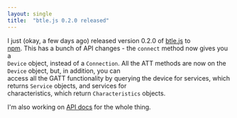 ```yaml
---
layout: single
title:  "btle.js 0.2.0 released"
---
```


I just (okay, a few days ago) released version 0.2.0 of
[btle.js](https://github.com/jacklund/btle.js) to\
[npm](https://npmjs.org/package/btle.js). This has a bunch of API
changes - the `connect` method now gives you a\
`Device` object, instead of a `Connection`. All the ATT methods are now
on the `Device` object, but, in addition, you can\
access all the GATT functionality by querying the device for services,
which returns `Service` objects, and services for\
characteristics, which return `Characteristics` objects.

I\'m also working on [API
docs](https://github.com/jacklund/btle.js/wiki/API-Docs) for the whole
thing.
